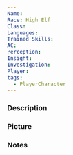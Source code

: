 ```yaml
---
Name: 
Race: High Elf
Class: 
Languages: 
Trained Skills: 
AC: 
Perception: 
Insight: 
Investigation: 
Player: 
tags:
  - PlayerCharacter
---
```



### Description


### Picture


### Notes

